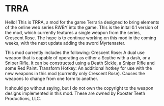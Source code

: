 # TRRA

Hello!
This is TRRA, a mod for the game Terraria designed to bring elements of the online web series RWBY into the game.
This is the inital 0.1 version of the mod, which currently features a single weapon from the series, Crescent Rose. 
The hope is to continue working on this mod in the coming weeks, with the next update adding the sword Myrtenaster.

This mod currently includes the following:
Crescent Rose: A dual use weapon that is capable of operating as either a Scythe with a dash, or a Sniper Rifle. It can be constructed using a Death Sickle, a Sniper Rifle and some Red Paint.
Transform Hotkey: An additional hotkey for use with the new weapons in this mod (currently only Crescent Rose). Causes the weapons to change from one form to another.

It should go without saying, but I do not own the copyright to the weapon designs implemented in this mod. 
These are owned by Rooster Teeth Productions, LLC.
